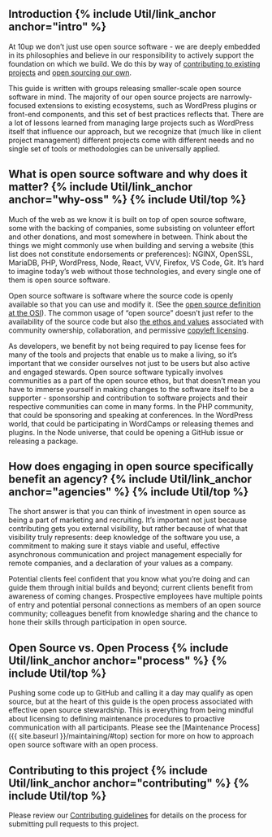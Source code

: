 <h2 id="intro" class="anchor-heading">Introduction {% include Util/link_anchor anchor="intro" %}</h2>

At 10up we don’t just use open source software - we are deeply embedded in its philosophies and believe in our responsibility to actively support the foundation on which we build. We do this by way of [contributing to existing projects](https://10up.com/giving-back) and [open sourcing our own](https://github.com/10up).

This guide is written with groups releasing smaller-scale open source software in mind. The majority of our open source projects are narrowly-focused extensions to existing ecosystems, such as WordPress plugins or front-end components, and this set of best practices reflects that. There are a lot of lessons learned from managing large projects such as WordPress itself that influence our approach, but we recognize that (much like in client project management) different projects come with different needs and no single set of tools or methodologies can be universally applied.

<h2 id="why-oss" class="anchor-heading">What is open source software and why does it matter? {% include Util/link_anchor anchor="why-oss" %} {% include Util/top %}</h2>

Much of the web as we know it is built on top of open source software, some with the backing of companies, some subsisting on volunteer effort and other donations, and most somewhere in between. Think about the things we might commonly use when building and serving a website (this list does not constitute endorsements or preferences): NGINX, OpenSSL, MariaDB, PHP, WordPress, Node, React, VVV, Firefox, VS Code, Git. It’s hard to imagine today’s web without those technologies, and every single one of them is open source software.

Open source software is software where the source code is openly available so that you can use and modify it. (See the [open source definition at the OSI](https://opensource.org/osd)). The common usage of “open source” doesn’t just refer to the availability of the source code but also [the ethos and values](https://10up.github.io/Open-Source-Best-Practices/#process) associated with community ownership, collaboration, and permissive [copyleft licensing](https://www.gnu.org/licenses/copyleft.en.html).

As developers, we benefit by not being required to pay license fees for many of the tools and projects that enable us to make a living, so it’s important that we consider ourselves not just to be users but also active and engaged stewards. Open source software typically involves communities as a part of the open source ethos, but that doesn’t mean you have to immerse yourself in making changes to the software itself to be a supporter - sponsorship and contribution to software projects and their respective communities can come in many forms. In the PHP community, that could be sponsoring and speaking at conferences. In the WordPress world, that could be participating in WordCamps or releasing themes and plugins. In the Node universe, that could be opening a GitHub issue or releasing a package.


<h2 id="agencies" class="anchor-heading">How does engaging in open source specifically benefit an agency? {% include Util/link_anchor anchor="agencies" %} {% include Util/top %}</h2>

The short answer is that you can think of investment in open source as being a part of marketing and recruiting. It’s important not just because contributing gets you external visibility, but rather because of what that visibility truly represents: deep knowledge of the software you use, a commitment to making sure it stays viable and useful, effective asynchronous communication and project management especially for remote companies, and a declaration of your values as a company.

Potential clients feel confident that you know what you’re doing and can guide them through initial builds and beyond; current clients benefit from awareness of coming changes. Prospective employees have multiple points of entry and potential personal connections as members of an open source community; colleagues benefit from knowledge sharing and the chance to hone their skills through participation in open source.

<h2 id="process" class="anchor-heading">Open Source vs. Open Process {% include Util/link_anchor anchor="process" %} {% include Util/top %}</h2>

Pushing some code up to GitHub and calling it a day may qualify as open source, but at the heart of this guide is the open process associated with effective open source stewardship. This is everything from being mindful about licensing to defining maintenance procedures to proactive communication with all participants. Please see the [Maintenance Process]({{ site.baseurl }}/maintaining/#top) section for more on how to approach open source software with an open process.

<h2 id="process" class="anchor-heading">Contributing to this project {% include Util/link_anchor anchor="contributing" %} {% include Util/top %}</h2>

Please review our [Contributing guidelines](https://github.com/10up/Open-Source-Best-Practices/blob/master/CONTRIBUTING.md) for details on the process for submitting pull requests to this project.

